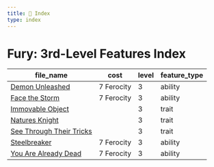 ```yaml
---
title: 📑 Index
type: index
---
```


# Fury: 3rd-Level Features Index

| file_name                                                     | cost       | level | feature_type |
| ------------------------------------------------------------- | ---------- | ----- | ------------ |
| [Demon Unleashed](../Demon%20Unleashed)                       | 7 Ferocity | 3     | ability      |
| [Face the Storm](../Face%20the%20Storm)                       | 7 Ferocity | 3     | ability      |
| [Immovable Object](../Immovable%20Object)                     |            | 3     | trait        |
| [Natures Knight](../Natures%20Knight)                         |            | 3     | trait        |
| [See Through Their Tricks](../See%20Through%20Their%20Tricks) |            | 3     | trait        |
| [Steelbreaker](../Steelbreaker)                               | 7 Ferocity | 3     | ability      |
| [You Are Already Dead](../You%20Are%20Already%20Dead)         | 7 Ferocity | 3     | ability      |
